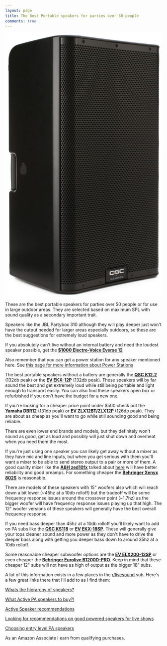 ```yaml
---
layout: page
title: The Best Portable speakers for parties over 50 people
comments: true
---
```


![QSC K12.2](/assets/img/k12.2.jpg)

These are the best portable speakers for parties over 50 people or for use in large outdoor areas. They are selected based on maximum SPL with sound quality as a secondary important trait.


Speakers like the JBL Partybox 310 although they will play deeper just won't have the output needed for larger areas especially outdoors, so these are the best suggestions for extremely loud speakers.

If you absolutely can't live without an internal battery and need the loudest speaker possible, get the [**$1000 Electro-Voice Everse 12**](https://www.amazon.com/Electro-Voice-Everse-12-inch-Battery-powered-Speaker/dp/B0CH3WMQXS?crid=13G7ZFX68OVNR&dib=eyJ2IjoiMSJ9.inh3_BGRhZIAKvNEa8oK-BbM1jCDvt3vvou_stcVQDoFgborA5lNqMppfY2kbiaXIt4v_RHrm7WlFkguS7BMNuTt1y8yCWnmjywIH-mjwWwYFPfdzpFprbRj4wFBxB1bawkzI4bPyd6MXKqaYJxgqnmikw5p4Mvvy_ur8FIYOfXn8d8Lowx4POtbPZjPD4zrw4GrhUCBYxQzmjJaMRJM46-ufQyzSCcWfgqNHXw3kLf8Kmnero8dLS7-PSVQ8eM_M2szjHDeh8z0ZN8VXa19puzS5K69Q2bHde-ybxly2y4.dXJoiQH0VyFYC5-VoccvwK6IUEbkIAyhazbDoqJ4bXo&dib_tag=se&keywords=everest+12&qid=1727707873&sprefix=everse+12%2Caps%2C261&sr=8-1&ufe=app_do%3Aamzn1.fos.1740e8b9-be2d-46a4-a376-9d8efb903409&linkCode=ll1&tag=rankingspea01-20&linkId=e737d80867542de4c8a48ac136d1370d&language=en_US&ref_=as_li_ss_tl)

Also remember that you can get a power station for any speaker mentioned here. See [this page for more information about Power Stations](/portable-power-stations/)

The best portable speakers without a battery are generally the [**QSC K12.2**](https://www.amazon.com/QSC-K12-2-Active-Powered-Loudspeaker/dp/B06Y477LND/ref=sr_1_1?&_encoding=UTF8&tag=rankingspea01-20&linkCode=ur2&linkId=cf3c0056f3ef63bee7512b791af2e9b6&camp=1789&creative=9325) (132db peak) or the [**EV EKX-12P**](https://www.amazon.com/Electro-Voice-EKX12P-Range-Powered-Loudspeaker/dp/B0779P36PH/ref=sr_1_1?&_encoding=UTF8&tag=rankingspea01-20&linkCode=ur2&linkId=55e34def00766ce51d3d42ed06f4322a&camp=1789&creative=9325) (132db peak). These speakers will by far sound the best and get extremely loud while still being portable and light enough to transport easily. You can also find these speakers open box or refurbished if you don't have the budget for a new one.

If you're looking for a cheaper price point under $500 check out the [**Yamaha DBR12**](https://www.amazon.com/Yamaha-DBR-Powered-Speaker-Cabinet/dp/B00NIS8IZ0/ref=sr_1_1?&_encoding=UTF8&tag=rankingspea01-20&linkCode=ur2&linkId=628c62a4e7166b1a7c27b46a51f67711&camp=1789&creative=9325) (131db peak) or [**EV ZLX12BT/ZLX12P**](https://www.amazon.com/Electro-Voice-ZLX-12BT-Bluetooth-Powered-Loudspeaker/dp/B07HMLYF4J/ref=sr_1_2?&_encoding=UTF8&tag=rankingspea01-20&linkCode=ur2&linkId=942fd0e96aca51f1de196742bae887a0&camp=1789&creative=9325) (126db peak). They are about as cheap as you'll want to go while still sounding good and being reliable.

There are even lower end brands and models, but they definitely won't sound as good, get as loud and possibly will just shut down and overheat when you need them the most.

If you're just using one speaker you can likely get away without a mixer as they have mic and line inputs, but when you get serious with them you'll want a mixer to be able to send stereo output to a pair or more of them. A good quality mixer like the [**A&H zed10fx**](https://www.amazon.com/Allen-Heath-ZED-10FX-Onboard-Effects/dp/B003T77ZJU?&_encoding=UTF8&tag=rankingspea01-20&linkCode=ur2&linkId=1b29500398292a0e9d9cfab2217e0514&camp=1789&creative=9325) talked about [here](https://www.reddit.com/r/livesound/comments/16jsmnt/best_mixer_for_solo_musician_under_400/) will have better reliability and good preamps. For something cheaper the [**Behringer Xenyx 802S**](https://www.amazon.com/Behringer-802S-8-channel-Analog-Streaming/dp/B0C2BTT3DX/ref=sr_1_4?&_encoding=UTF8&tag=rankingspea01-20&linkCode=ur2&linkId=89549c06593f2541cfcf5fdb48651d8c&camp=1789&creative=9325) is reasonable.

There are models of these speakers with 15" woofers also which will reach down a bit lower (\~45hz at a 10db rolloff) but the tradeoff will be some frequency response issues around the crossover point (\~1.7hz) as the bigger woofer will have frequency response issues playing up that high. The 12" woofer versions of these speakers will generally have the best overall frequency response.

If you need bass deeper than 45hz at a 10db rolloff you'll likely want to add on PA subs like the [**QSC KS118**](https://www.amazon.com/QSC-KS118-Direct-Radiating-Subwoofer/dp/B07WHKCZJR/ref=sr_1_1?&_encoding=UTF8&tag=rankingspea01-20&linkCode=ur2&linkId=72a9c9bb7560cd742fbdeea2196ab94c&camp=1789&creative=9325) or [**EV EKX-18SP**](https://www.amazon.com/Electro-Voice-EKX18SP-1300-Powered-Subwoofer/dp/B06ZYCZPBP/ref=sr_1_1?&_encoding=UTF8&tag=rankingspea01-20&linkCode=ur2&linkId=1ee498ab11791c95c9db0527aa1bc463&camp=1789&creative=9325). These will generally give your tops cleaner sound and more power as they don't have to drive the deeper bass along with getting you deeper bass down to around 35hz at a 10db rolloff.

Some reasonable cheaper subwoofer options are the [**EV ELX200-12SP**](https://www.amazon.com/Electro-Voice-ELX200-12SP-1200-Powered-Subwoofer/dp/B0751MTB39/ref=sr_1_1?&_encoding=UTF8&tag=rankingspea01-20&linkCode=ur2&linkId=af87489b11f4c9b38596bd36ae4fe2ef&camp=1789&creative=9325) or even cheaper the [**Behringer Eurolive B1200D-PRO**](https://www.amazon.com/Behringer-B1200DPRO-BEHRINGER-EUROLIVE-B1200D-PRO/dp/B00E87OMNC/ref=sr_1_2?&_encoding=UTF8&tag=rankingspea01-20&linkCode=ur2&linkId=747eb6bd4e90bc004a2869176f637f3e&camp=1789&creative=9325). Keep in mind that these cheaper 12" subs will not have as high of output as the bigger 18" subs.

A lot of this information exists in a few places in the [r/livesound](https://www.reddit.com/r/livesound/) sub. Here's a few great links there that I'll add to as I find them:

[Whats the hierarchy of speakers?](https://www.reddit.com/r/livesound/comments/r5mg1n/comment/hmo75zu/)

[What Active PA speakers to buy?!](https://www.reddit.com/r/livesound/comments/rs83xl/what_active_pa_speakers_to_buy/)

[Active Speaker recommendations](https://www.reddit.com/r/livesound/comments/173v45v/active_speaker_recommendations/)

[Looking for recommendations on good powered speakers for live shows](https://www.reddit.com/r/livesound/comments/xjryin/looking_for_recommendations_on_good_powered/)

[Choosing entry level PA speakers](https://www.reddit.com/r/livesound/comments/1532c3e/choosing_entry_level_pa_speakers/)

As an Amazon Associate I earn from qualifying purchases.
